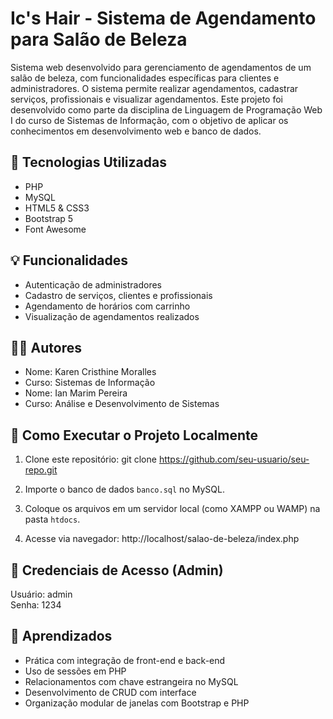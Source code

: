 # Ic's Hair - Sistema de Agendamento para Salão de Beleza

Sistema web desenvolvido para gerenciamento de agendamentos de um salão de beleza, com funcionalidades específicas para clientes e administradores. O sistema permite realizar agendamentos, cadastrar serviços, profissionais e visualizar agendamentos.
Este projeto foi desenvolvido como parte da disciplina de Linguagem de Programação Web I do curso de Sistemas de Informação, com o objetivo de aplicar os conhecimentos em desenvolvimento web e banco de dados.

## 🧰 Tecnologias Utilizadas

- PHP
- MySQL
- HTML5 & CSS3
- Bootstrap 5
- Font Awesome

## 💡 Funcionalidades

- Autenticação de administradores
- Cadastro de serviços, clientes e profissionais
- Agendamento de horários com carrinho
- Visualização de agendamentos realizados

## 👨‍🎓 Autores

- Nome: Karen Cristhine Moralles
- Curso: Sistemas de Informação
- Nome: Ian Marim Pereira
- Curso: Análise e Desenvolvimento de Sistemas

## 📌 Como Executar o Projeto Localmente

1. Clone este repositório:
   git clone https://github.com/seu-usuario/seu-repo.git

2. Importe o banco de dados `banco.sql` no MySQL.

3. Coloque os arquivos em um servidor local (como XAMPP ou WAMP) na pasta `htdocs`.

4. Acesse via navegador:
   http://localhost/salao-de-beleza/index.php

## 🔐 Credenciais de Acesso (Admin)

Usuário: admin  
Senha: 1234

## 🧠 Aprendizados

- Prática com integração de front-end e back-end
- Uso de sessões em PHP
- Relacionamentos com chave estrangeira no MySQL
- Desenvolvimento de CRUD com interface
- Organização modular de janelas com Bootstrap e PHP
